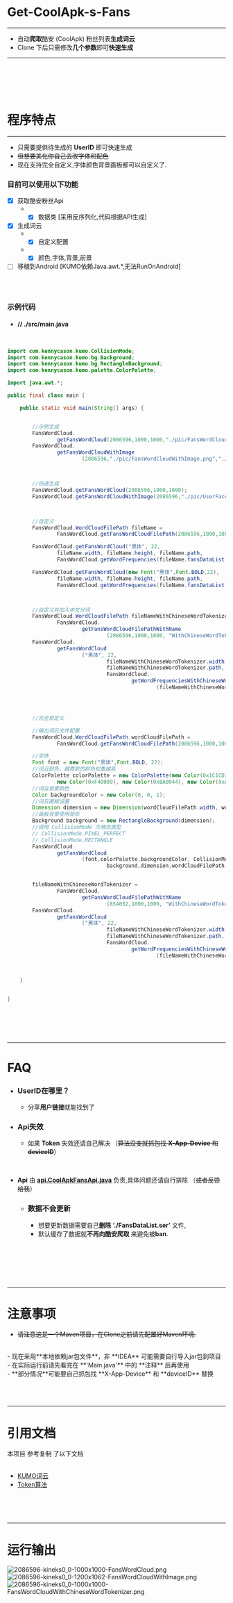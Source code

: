 # Get-CoolApk-s-Fans

---
- 自动**爬取**酷安 (CoolApk) 粉丝列表**生成词云**
- Clone 下后只需修改**几个参数**即可**快速生成**
---
<br>
<br>
<br>
<br>

# 程序特点

---

- 只需要提供待生成的 **UserID** 即可快速生成
- ~~但想要美化你自己去改字体和配色~~
- 现在支持完全自定义,字体颜色背景画板都可以自定义了. 
  
### 目前可以使用以下功能
   - [x] 获取酷安粉丝Api
      - -   [x] 数据类 [采用反序列化,代码根据API生成]
   - [x] 生成词云
      - -   [x] 自定义配置
      - -   [x] 颜色,字体,背景,前景
   - [ ] 移植到Android [KUMO依赖Java.awt.*,无法RunOnAndroid]    
  
<br><br>

### 示例代码

   - #### //  **./src/main.java**
```java


import com.kennycason.kumo.CollisionMode;
import com.kennycason.kumo.bg.Background;
import com.kennycason.kumo.bg.RectangleBackground;
import com.kennycason.kumo.palette.ColorPalette;

import java.awt.*;

public final class main {

    public static void main(String[] args) {


        //示例生成
        FansWordCloud.
                getFansWordCloud(2086596,1000,1000,"./pic/FansWordCloud.png");
        FansWordCloud.
                getFansWordCloudWithImage
                        (2086596,"./pic/FansWordCloudWithImage.png","./pic/UserFace.png");



        //快速生成
        FansWordCloud.getFansWordCloud(2086596,1000,1000);
        FansWordCloud.getFansWordCloudWithImage(2086596,"./pic/UserFace.png");



        //自定义
        FansWordCloud.WordCloudFilePath fileName =
                FansWordCloud.getFansWordCloudFilePath(2086596,1000,1000);

        FansWordCloud.getFansWordCloud("黑体", 22,
                fileName.width, fileName.height, fileName.path,
                FansWordCloud.getWordFrequencies(fileName.fansDataList));

        FansWordCloud.getFansWordCloud(new Font("黑体",Font.BOLD,22),
                fileName.width, fileName.height, fileName.path,
                FansWordCloud.getWordFrequencies(fileName.fansDataList));



        //自定义并加入中文分词
        FansWordCloud.WordCloudFilePath fileNameWithChineseWordTokenizer =
                FansWordCloud.
                        getFansWordCloudFilePathWithName
                                (2086596,1000,1000, "WithChineseWordTokenizer");
        FansWordCloud.
                getFansWordCloud
                        ("黑体", 22,
                                fileNameWithChineseWordTokenizer.width, fileNameWithChineseWordTokenizer.height,
                                fileNameWithChineseWordTokenizer.path,
                                FansWordCloud.
                                        getWordFrequenciesWithChineseWordTokenizer
                                                (fileNameWithChineseWordTokenizer.fansDataList,null));




        //完全自定义

        //输出词云文件配置
        FansWordCloud.WordCloudFilePath wordCloudFilePath =
                FansWordCloud.getFansWordCloudFilePath(2086596,1000,1000);

        //字体
        Font font = new Font("黑体",Font.BOLD, 22);
        //词云颜色，越靠前的颜色权重越高
        ColorPalette colorPalette = new ColorPalette(new Color(0x1C1CD3), new Color(0x6D0090), new Color(0xB1B1FE),
                new Color(0xF40009), new Color(0xBA0044), new Color(0xA0005D), new Color(0xFDFDFE));
        //词云背景颜色
        Color backgroundColor = new Color(0, 0, 1);
        //词云画板设置
        Dimension dimension = new Dimension(wordCloudFilePath.width, wordCloudFilePath.height);
        //画板背景使用矩形
        Background background = new RectangleBackground(dimension);
        //调用 CollisionMode 为填充类型
        // CollisionMode.PIXEL_PERFECT
        // CollisionMode.RECTANGLE
        FansWordCloud.
                getFansWordCloud
                        (font,colorPalette,backgroundColor, CollisionMode.PIXEL_PERFECT, 3,
                                background,dimension,wordCloudFilePath,wordCloudFilePath.getWordFrequencies());


        fileNameWithChineseWordTokenizer =
                FansWordCloud.
                        getFansWordCloudFilePathWithName
                                (854032,1000,1000, "WithChineseWordTokenizer");
        FansWordCloud.
                getFansWordCloud
                        ("黑体", 22,
                                fileNameWithChineseWordTokenizer.width, fileNameWithChineseWordTokenizer.height,
                                fileNameWithChineseWordTokenizer.path,
                                FansWordCloud.
                                        getWordFrequenciesWithChineseWordTokenizer
                                                (fileNameWithChineseWordTokenizer.fansDataList,null));



    }


}



```

  <br>
  <br>
  <br>

---

# FAQ
   - ### UserID在哪里？
      - 分享**用户链接**就能找到了

   - ### Api失效
      - 如果 **Token** 失效还请自己解决 （~~算法没变就抓包找 **X-App-Device** 和 **deviceID**~~）

<br>

- **Api** 由 **[api.CoolApkFansApi.java](https://github.com/kineks0-0/Get-CoolApk-s-Fans/blob/master/CoolApkFans/src/api/CoolApkFansApi.java)** 负责,具体问题还请自行排除 （~~或者反馈给我~~）

   - ### 数据不会更新
      - 想要更新数据需要自己**删除** **‘./FansDataList.ser’** 文件,
      - 默认缓存了数据就**不再向酷安爬取** 来避免被**ban**.

<br>

<br>
<br>
<br>
<br>

---

# 注意事项
- ~~请注意这是一个Maven项目，在Clone之前请先配置好Maven环境.~~
<br>
- 现在采用**本地依赖jar包文件**，非 **IDEA** 可能需要自行导入jar包到项目
<br>
- 在实际运行前请先看完在 **'Main.java'** 中的 **注释** 后再使用
<br>
- **部分情况**可能要自己抓包找 **X-App-Device** 和 **deviceID** 替换
<br><br><br><br>

---

# 引用文档
本项目 参考~~复制~~ 了以下文档
<br>
<br>
   - [KUMO词云](https://github.com/kennycason/kumo)
   - [Token算法](https://www.jianshu.com/p/0e4f2dc0e919)
<br>
<br>
<br>

---

# 运行输出
![2086596-kineks0_0-1000x1000-FansWordCloud.png](https://github.com/kineks0-0/Get-CoolApk-s-Fans/blob/master/CoolApkFans/pic/2086596-kineks0_0-1000x1000-FansWordCloud.png?raw=true)
![2086596-kineks0_0-1200x1062-FansWordCloudWithImage.png](https://github.com/kineks0-0/Get-CoolApk-s-Fans/blob/master/CoolApkFans/pic/2086596-kineks0_0-1200x1062-FansWordCloudWithImage.png?raw=true)
![2086596-kineks0_0-1000x1000-FansWordCloudWithChineseWordTokenizer.png](https://github.com/kineks0-0/Get-CoolApk-s-Fans/blob/master/CoolApkFans/pic/2086596-kineks0_0-1000x1000-FansWordCloudWithChineseWordTokenizer.png?raw=true)
